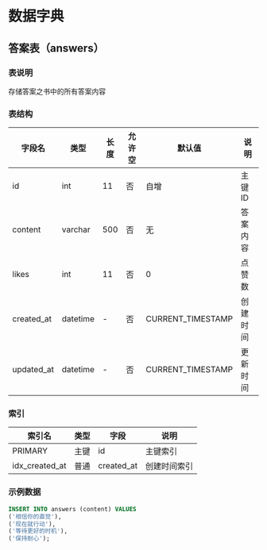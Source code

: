 # 数据字典

## 答案表（answers）

### 表说明
存储答案之书中的所有答案内容

### 表结构
| 字段名 | 类型 | 长度 | 允许空 | 默认值 | 说明 |
|--------|------|------|--------|--------|------|
| id | int | 11 | 否 | 自增 | 主键ID |
| content | varchar | 500 | 否 | 无 | 答案内容 |
| likes | int | 11 | 否 | 0 | 点赞数 |
| created_at | datetime | - | 否 | CURRENT_TIMESTAMP | 创建时间 |
| updated_at | datetime | - | 否 | CURRENT_TIMESTAMP | 更新时间 |

### 索引
| 索引名 | 类型 | 字段 | 说明 |
|--------|------|------|------|
| PRIMARY | 主键 | id | 主键索引 |
| idx_created_at | 普通 | created_at | 创建时间索引 |

### 示例数据
```sql
INSERT INTO answers (content) VALUES
('相信你的直觉'),
('现在就行动'),
('等待更好的时机'),
('保持耐心');
```
